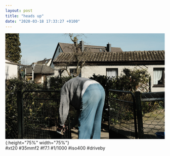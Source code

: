 ```yaml
---
layout: post
title: "heads up"
date: "2020-03-18 17:33:27 +0100"
---
```


![covid_003](/photos/covid_003.jpg){:height="75%" width="75%"} <br>
#xt20 #35mmf2 #f7.1 #1/1000 #iso400 #driveby
